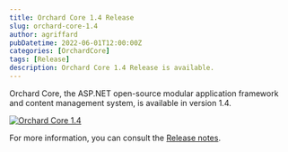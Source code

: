 ```yaml
---
title: Orchard Core 1.4 Release
slug: orchard-core-1.4
author: agriffard
pubDatetime: 2022-06-01T12:00:00Z
categories: [OrchardCore]
tags: [Release]
description: Orchard Core 1.4 Release is available.
---
```


Orchard Core, the ASP.NET open-source modular application framework and content management system, is available in version 1.4.

[![Orchard Core 1.4](https://opengraph.githubassets.com/197e81fb76b9eb78bf54c57dee51e12224eed79697f0f8853ef6167c0acb944e/OrchardCMS/OrchardCore/releases/tag/v1.4.0)](https://github.com/OrchardCMS/OrchardCore/releases/tag/v1.4.0)

For more information, you can consult the [Release notes](https://docs.orchardcore.net/en/latest/docs/releases/1.4.0/).

